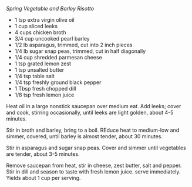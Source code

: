 *Spring Vegetable and Barley Risotto*

* 1 tsp extra virgin olive oil
* 1 cup sliced leeks
* 4 cups chicken broth
* 3/4 cup uncooked pearl barley
* 1/2 lb asparagus, trimmed, cut into 2 inch pieces
* 1/4 lb sugar snap peas, trimmed, cut in half diagonally
* 1/4 cup shredded parmesan cheese
* 1 tsp grated lemon zest
* 1 tsp unsalted butter
* 1/4 tsp table salt
* 1/4 tsp freshly ground black pepper
* 1 Tbsp fresh chopped dill
* 1/8 tsp fresh lemon juice


Heat oil in a large nonstick saucepan over medium eat.  Add leeks; cover and cook, stirring occasionally, until leeks are light golden, about 4-5 minutes.

Stir in broth and barley, bring to a boil.  REduce heat to medium-low and simmer, covered, until barley is almost tender, about 30 minutes.

Stir in asparagus and sugar snap peas.  Cover and simmer until vegetables are tender, about 3-5 minutes.

Remove saucepan from heat, stir in cheese, zest butter, salt and pepper.  Stir in dill and season to taste with fresh lemon juice. serve immediately.  Yields about 1 cup per serving. 


